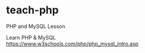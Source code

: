 # teach-php
PHP and MySQL Lesson

Learn PHP & MySQL  
https://www.w3schools.com/php/php_mysql_intro.asp